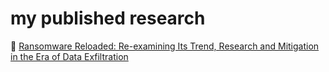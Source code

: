 # my published research

📄 [Ransomware Reloaded: Re-examining Its Trend, Research and Mitigation in the Era of Data Exfiltration](https://github.com/timnet2/research/blob/main/Ransomware%20Reloaded%3B%20Re-examining%20Its%20Trend%2C%20Research%20and%20Mitigation%20in%20the%20Era%20of%20Data%20Exfiltration.pdf)
